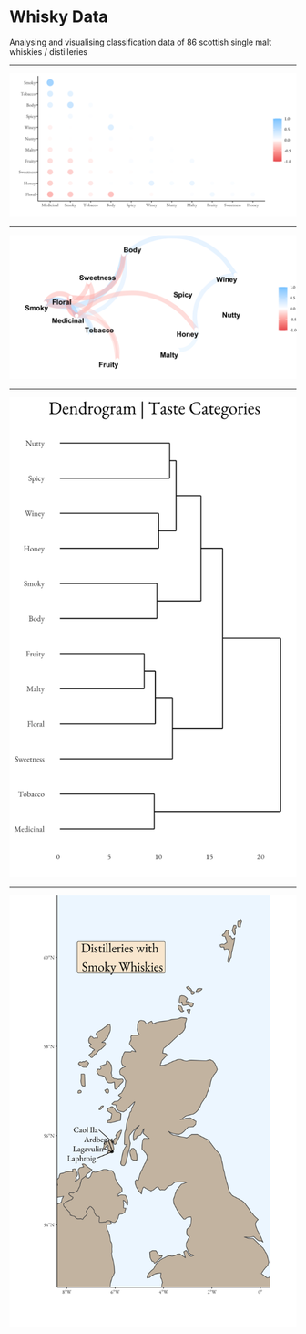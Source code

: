 # Whisky Data

Analysing and visualising classification data of 86 scottish single malt whiskies / distilleries


___

![](figures/corr_plot.png)

___

![](figures/network_plot.png)

___

![](figures/dendrogram_taste.png)

___

![](figures/smoky_distilleries.png)
